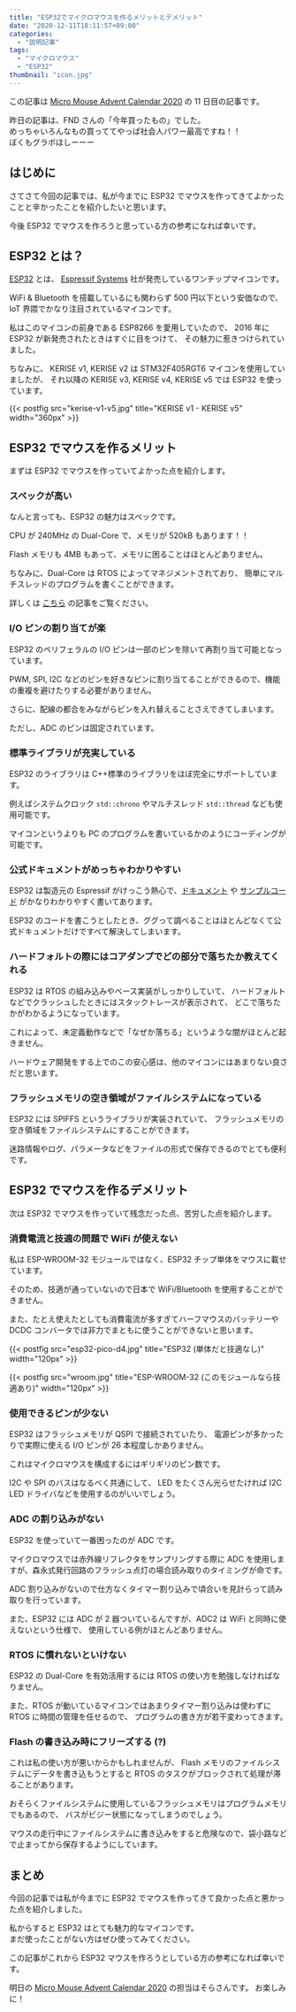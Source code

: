 ```yaml
---
title: "ESP32でマイクロマウスを作るメリットとデメリット"
date: "2020-12-11T18:11:57+09:00"
categories:
  - "説明記事"
tags:
  - "マイクロマウス"
  - "ESP32"
thumbnail: "icon.jpg"
---
```


この記事は
[Micro Mouse Advent Calendar 2020](https://adventar.org/calendars/5829)
の 11 日目の記事です。

昨日の記事は、FND さんの「今年買ったもの」でした。  
めっちゃいろんなもの買っててやっぱ社会人パワー最高ですね！！  
ぼくもグラボほしーーー

## はじめに

さてさて今回の記事では、私が今までに ESP32 でマウスを作ってきてよかったことと辛かったことを紹介したいと思います。

今後 ESP32 でマウスを作ろうと思っている方の参考になれば幸いです。

<!--more-->

## ESP32 とは？

[ESP32](https://www.espressif.com/en/products/socs/esp32) とは、
[Espressif Systems](https://www.espressif.com/) 社が発売しているワンチップマイコンです。

WiFi & Bluetooth を搭載しているにも関わらず 500 円以下という安価なので、
IoT 界隈でかなり注目されているマイコンです。

私はこのマイコンの前身である ESP8266 を愛用していたので、
2016 年に ESP32 が新発売されたときはすぐに目をつけて、
その魅力に惹きつけられていました。

ちなみに、
KERISE v1, KERISE v2 は STM32F405RGT6 マイコンを使用していましたが、
それ以降の KERISE v3, KERISE v4, KERISE v5 では ESP32 を使っています。

{{< postfig src="kerise-v1-v5.jpg" title="KERISE v1 - KERISE v5" width="360px" >}}

## ESP32 でマウスを作るメリット

まずは ESP32 でマウスを作っていてよかった点を紹介します。

### スペックが高い

なんと言っても、ESP32 の魅力はスペックです。

CPU が 240MHz の Dual-Core で、メモリが 520kB もあります！！

Flash メモリも 4MB もあって、メモリに困ることはほとんどありません。

ちなみに、Dual-Core は RTOS によってマネジメントされており、
簡単にマルチスレッドのプログラムを書くことができます。

詳しくは [こちら](/posts/2017-06-24-esp32-dual-core/) の記事をご覧ください。

### I/O ピンの割り当てが楽

ESP32 のペリフェラルの I/O ピンは一部のピンを除いて再割り当て可能となっています。

PWM, SPI, I2C などのピンを好きなピンに割り当てることができるので、機能の重複を避けたりする必要がありません。

さらに、配線の都合をみながらピンを入れ替えることさえできてしまいます。

ただし、ADC のピンは固定されています。

### 標準ライブラリが充実している

ESP32 のライブラリは C++標準のライブラリをほぼ完全にサポートしています。

例えばシステムクロック `std::chrono` やマルチスレッド `std::thread` なども使用可能です。

マイコンというよりも PC のプログラムを書いているかのようにコーディングが可能です。

### 公式ドキュメントがめっちゃわかりやすい

ESP32 は製造元の Espressif がけっこう熱心で、[ドキュメント](https://docs.espressif.com/projects/esp-idf/en/latest/esp32/index.html) や [サンプルコード](https://github.com/espressif/esp-idf/tree/master/examples) がかなりわかりやすく書いてあります。

ESP32 のコードを書こうとしたとき、ググって調べることはほとんどなくて公式ドキュメントだけですべて解決してしまいます。

### ハードフォルトの際にはコアダンプでどの部分で落ちたか教えてくれる

ESP32 は RTOS の組み込みやベース実装がしっかりしていて、
ハードフォルトなどでクラッシュしたときにはスタックトレースが表示されて、
どこで落ちたかがわかるようになっています。

これによって、未定義動作などで「なぜか落ちる」というような闇がほとんど起きません。

ハードウェア開発をする上でのこの安心感は、他のマイコンにはあまりない良さだと思います。

### フラッシュメモリの空き領域がファイルシステムになっている

ESP32 には SPIFFS というライブラリが実装されていて、
フラッシュメモリの空き領域をファイルシステムにすることができます。

迷路情報やログ、パラメータなどをファイルの形式で保存できるのでとても便利です。

## ESP32 でマウスを作るデメリット

次は ESP32 でマウスを作っていて残念だった点、苦労した点を紹介します。

### 消費電流と技適の問題で WiFi が使えない

私は ESP-WROOM-32 モジュールではなく、ESP32 チップ単体をマウスに載せています。

そのため、技適が通っていないので日本で WiFi/Bluetooth を使用することができません。

また、たとえ使えたとしても消費電流が多すぎてハーフマウスのバッテリーや DCDC コンバータでは非力でまともに使うことができないと思います。

{{< postfig src="esp32-pico-d4.jpg" title="ESP32 (単体だと技適なし)" width="120px" >}}

{{< postfig src="wroom.jpg" title="ESP-WROOM-32 (このモジュールなら技適あり)" width="120px" >}}

### 使用できるピンが少ない

ESP32 はフラッシュメモリが QSPI で接続されていたり、
電源ピンが多かったりで実際に使える I/O ピンが 26 本程度しかありません。

これはマイクロマウスを構成するにはギリギリのピン数です。

I2C や SPI のバスはなるべく共通にして、
LED をたくさん光らせたければ I2C LED ドライバなどを使用するのがいいでしょう。

### ADC の割り込みがない

ESP32 を使っていて一番困ったのが ADC です。

マイクロマウスでは赤外線リフレクタをサンプリングする際に ADC を使用しますが、森永式発行回路のフラッシュ点灯の場合読み取りのタイミングが命です。

ADC 割り込みがないので仕方なくタイマー割り込みで頃合いを見計らって読み取りを行っています。

また、ESP32 には ADC が 2 器ついているんですが、ADC2 は WiFi と同時に使えないという仕様で、
使用している例がほとんどありません。

### RTOS に慣れないといけない

ESP32 の Dual-Core を有効活用するには RTOS の使い方を勉強しなければなりません。

また、RTOS が動いているマイコンではあまりタイマー割り込みは使わずに RTOS に時間の管理を任せるので、
プログラムの書き方が若干変わってきます。

### Flash の書き込み時にフリーズする (?)

これは私の使い方が悪いからかもしれませんが、
Flash メモリのファイルシステムにデータを書き込もうとすると RTOS のタスクがブロックされて処理が滞ることがあります。

おそらくファイルシステムに使用しているフラッシュメモリはプログラムメモリでもあるので、
バスがビジー状態になってしまうのでしょう。

マウスの走行中にファイルシステムに書き込みをすると危険なので、袋小路などで止まってから保存するようにしています。

## まとめ

今回の記事では私が今までに ESP32 でマウスを作ってきて良かった点と悪かった点を紹介しました。

私からすると ESP32 はとても魅力的なマイコンです。  
まだ使ったことがない方はぜひ使ってみてください。

この記事がこれから ESP32 マウスを作ろうとしている方の参考になれば幸いです。

明日の
[Micro Mouse Advent Calendar 2020](https://adventar.org/calendars/5829)
の担当はそらさんです。
お楽しみに！
